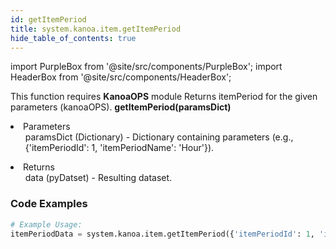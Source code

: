 ```yaml
---
id: getItemPeriod
title: system.kanoa.item.getItemPeriod
hide_table_of_contents: true
---
```


import PurpleBox from '@site/src/components/PurpleBox';
import HeaderBox from '@site/src/components/HeaderBox';

<PurpleBox>This function requires <b>KanoaOPS</b> module</PurpleBox>
<HeaderBox header="Description">Returns itemPeriod for the given parameters (kanoaOPS).</HeaderBox>
<HeaderBox header="Syntax">
    <b>getItemPeriod(paramsDict)</b>
    <li>Parameters <br />
        <ul>paramsDict (Dictionary) - Dictionary containing parameters (e.g., &#123;'itemPeriodId': 1, 'itemPeriodName': 'Hour'}). </ul>
    </li>
    <li>Returns <br />
        <ul>data (pyDatset) - Resulting dataset.</ul>
    </li>
</HeaderBox>

### Code Examples

```python
# Example Usage:
itemPeriodData = system.kanoa.item.getItemPeriod({'itemPeriodId': 1, 'itemPeriodName': 'Hour'})
